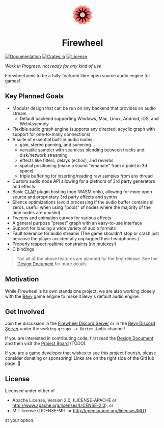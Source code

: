 <div align="center"><img src="./assets/logo-512.png" width="64px" height="64px"/><h1>Firewheel</h1></div>

[![Documentation](https://docs.rs/firewheel/badge.svg)](https://docs.rs/firewheel)
[![Crates.io](https://img.shields.io/crates/v/firewheel.svg)](https://crates.io/crates/firewheel)
[![License](https://img.shields.io/crates/l/firewheel.svg)](https://github.com/BillyDM/firewheel/blob/main/LICENSE-APACHE)

*Work In Progress, not ready for any kind of use*

Firewheel aims to be a fully-featured libre open source audio engine for games!

## Key Planned Goals

* Modular design that can be run on any backend that provides an audio stream
    * Default backend supporting Windows, Mac, Linux, Android, iOS, and WebAssembly
* Flexible audio graph engine (supports any directed, acyclic graph with support for one-to-many connections)
* A suite of essential built-in audio nodes:
    * gain, stereo panning, and summing
    * versatile sampler with seamless blending between tracks and disk/network streaming
    * effects like filters, delays (echos), and reverbs
    * spatial positioning (make a sound "emanate" from a point in 3d space)
    * triple buffering for inserting/reading raw samples from any thread
* Custom audio node API allowing for a plethora of 3rd party generators and effects
* Basic [CLAP](https://cleveraudio.org/) plugin hosting (non-WASM only), allowing for more open source and proprietary 3rd party effects and synths
* Silence optimizations (avoid processing if the audio buffer contains all zeros, useful when using "pools" of nodes where the majority of the time nodes are unused)
* Tweens and animation curves for various effects
* A general purpose "preset" graph with an easy-to-use interface
* Support for loading a wide variety of audio formats
* Fault tolerance for audio streams (The game shouldn't stop or crash just because the player accidentally unplugged their headphones.)
* Properly respect realtime constraints (no mutexes!)
* C bindings

> Not all of the above features are planned for the first release. See the [Design Document] for more details.

## Motivation

While Firewheel is its own standalone project, we are also working closely with the [Bevy](https://bevyengine.org/) game engine to make it Bevy's default audio engine.

## Get Involved

Join the discussion in the [Firewheel Discord Server](https://discord.gg/m42dPpRm) or in the [Bevy Discord Server](https://discord.gg/bevy) under the `working-groups -> Better Audio` channel!

If you are interested in contributing code, first read the [Design Document] and then visit the [Project Board]() (TODO).

If you are a game developer that wishes to see this project flourish, please consider donating or sponsoring! Links are on the right side of the GitHub page. 🌼

## License

Licensed under either of

* Apache License, Version 2.0, (LICENSE-APACHE or http://www.apache.org/licenses/LICENSE-2.0), or
* MIT license (LICENSE-MIT or http://opensource.org/licenses/MIT)

at your option.

[Design Document]: DESIGN_DOC.md